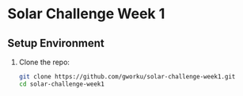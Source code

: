 # Solar Challenge Week 1

## Setup Environment

1. Clone the repo:
   ```bash
   git clone https://github.com/gworku/solar-challenge-week1.git
   cd solar-challenge-week1
